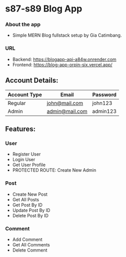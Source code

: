 # s87-s89 Blog App

### About the app
- Simple MERN Blog fullstack setup by Gia Catimbang.

### URL
- Backend: https://blogapp-api-a84w.onrender.com
- Frontend: https://blog-app-orpin-six.vercel.app/

## Account Details:

| Account Type | Email                | Password   |
|--------------|----------------------|------------|
| Regular      | john@mail.com        | john123    |
| Admin        | admin@mail.com       | admin123   |


## Features:

### User
- Register User
- Login User
- Get User Profile
- PROTECTED ROUTE: Create New Admin

### Post
- Create New Post
- Get All Posts
- Get Post By ID
- Update Post By ID
- Delete Post By ID

### Comment
- Add Comment
- Get All Comments
- Delete Comment
